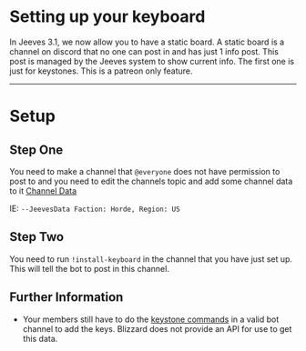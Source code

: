# Setting up your keyboard

In Jeeves 3.1, we now allow you to have a static board.  A static board is a channel on discord that no one can post in and has just 1 info post.  This post is managed by the Jeeves system to show current info. The first one is just for keystones.  This is a patreon only feature.

***

# Setup
## Step One

You need to make a channel that ``@everyone`` does not have permission to post to and you need to edit the channels topic and add some channel data to it [Channel Data](Channel-Data.md)

IE: ``--JeevesData Faction: Horde, Region: US``

## Step Two

You need to run ``!install-keyboard`` in the channel that you have just set up.  This will tell the bot to post in this channel.

## Further Information
* Your members still have to do the [keystone commands](../commands/warcraft/keystone.md) in a valid bot channel to add the keys. Blizzard does not provide an API for use to get this data.
